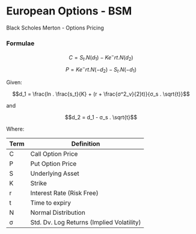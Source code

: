 # European Options - BSM
Black Scholes Merton -
Options Pricing

### Formulae

$$C = S_t . N(d_1) - Ke^-rt . N(d_2)$$
$$P = Ke^-rt . N(-d_2) - S_t . N(-d_1)$$


Given:

$$d_1 = \frac{ln . \frac{s_t}{K} + (r + \frac{σ^2_v}{2}t)}{σ_s . \sqrt{t}}$$

and

$$d_2 = d_1 - σ_s . \sqrt{t}$$

Where:

| Term | Definition |
| ----------- | ----------- |
| C | Call Option Price |
| P | Put Option Price |
| S | Underlying Asset |
| K | Strike |
| r | Interest Rate (Risk Free) |
| t | Time to expiry |
| N | Normal Distribution |
| σ | Std. Dv. Log Returns (Implied Volatility) |

